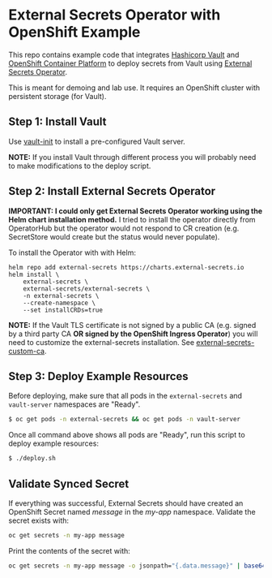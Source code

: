# External Secrets Operator with OpenShift Example

This repo contains example code that integrates [Hashicorp Vault] and
[OpenShift Container Platform] to deploy secrets from Vault using
[External Secrets Operator].

This is meant for demoing and lab use. It requires an OpenShift cluster with
persistent storage (for Vault).

## Step 1: Install Vault

Use [vault-init] to install a pre-configured Vault server.

**NOTE:** If you install Vault through different process you will probably need
to make modifications to the deploy script.

## Step 2: Install External Secrets Operator

**IMPORTANT: I could only get External Secrets Operator working using the
Helm chart installation method.** I tried to install the operator directly from
OperatorHub but the operator would not respond to CR creation (e.g. SecretStore
would create but the status would never populate).

To install the Operator with with Helm:

```
helm repo add external-secrets https://charts.external-secrets.io
helm install \
    external-secrets \
    external-secrets/external-secrets \
    -n external-secrets \
    --create-namespace \
    --set installCRDs=true
```

**NOTE:** If the Vault TLS certificate is not signed by a public CA (e.g.
signed by a third party CA **OR signed by the OpenShift Ingress Operator**) you
will need to customize the external-secrets installation. See
[external-secrets-custom-ca].

## Step 3: Deploy Example Resources

Before deploying, make sure that all pods in the `external-secrets` and
`vault-server` namespaces are "Ready".

```bash
$ oc get pods -n external-secrets && oc get pods -n vault-server
```

Once all command above shows all pods are "Ready", run this script to deploy
example resources:

```bash
$ ./deploy.sh
```

## Validate Synced Secret

If everything was successful, External Secrets should have created an OpenShift
Secret named *message* in the *my-app* namespace. Validate the secret exists
with:

```bash
oc get secrets -n my-app message
```

Print the contents of the secret with:

```bash
oc get secrets -n my-app message -o jsonpath="{.data.message}" | base64 -d
```

[Argo CD]: https://github.com/argoproj/argo-cd
[External Secrets Operator]: https://github.com/external-secrets/external-secrets
[Hashicorp Vault]: https://github.com/hashicorp/vault
[OpenShift Container Platform]: https://docs.openshift.com/container-platform/latest
[OpenShift GitOps]: https://docs.openshift.com/container-platform/4.10/cicd/gitops/understanding-openshift-gitops.html
[Vault Config Operator]: https://github.com/redhat-cop/vault-config-operator
[external-secrets-custom-ca]: https://github.com/hello-openshift-vault/external-secrets-custom-ca
[vault-init]: https://github.com/hello-openshift-vault/vault-init
